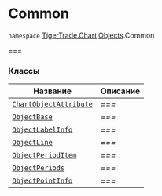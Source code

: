 # Common

`namespace` [TigerTrade.Chart](../../../../).[Objects](../).Common

\===

### Классы

| Название                                             | Описание |
| ---------------------------------------------------- | -------- |
| [`ChartObjectAttribute`](chartobjectattribute.cs.md) | _===_    |
| [`ObjectBase`](objectbase.cs.md)                     | _===_    |
| [`ObjectLabelInfo`](objectlabelinfo.cs.md)           | _===_    |
| [`ObjectLine`](objectline.cs.md)                     | _===_    |
| [`ObjectPeriodItem`](objectperioditem.cs.md)         | _===_    |
| [`ObjectPeriods`](objectperiods.cs.md)               | _===_    |
| [`ObjectPointInfo`](objectpointinfo.cs.md)           | _===_    |
